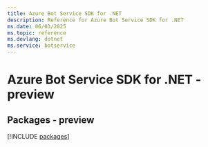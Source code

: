 ```yaml
---
title: Azure Bot Service SDK for .NET
description: Reference for Azure Bot Service SDK for .NET
ms.date: 06/03/2025
ms.topic: reference
ms.devlang: dotnet
ms.service: botservice
---
```

# Azure Bot Service SDK for .NET - preview
## Packages - preview
[!INCLUDE [packages](bot-service-index.md)]